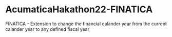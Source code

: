 # AcumaticaHakathon22-FINATICA
FINATICA - Extension to change the financial calander year from the current calander year to any defined fiscal year
